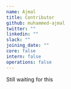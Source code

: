 ```yaml
---
name: Ajmal
title: Contributor
github: muhammed-ajmal
twitter: ""
linkedin: ""
slack: ""
joining_date: ""
core: false
intern: false
operations: false
---
```


Still waiting for this
